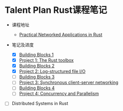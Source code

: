 # Talent Plan Rust课程笔记
* 课程地址
  * [Practical Networked Applications in Rust](https://github.com/pingcap/talent-plan/blob/master/courses/rust/README.md)

* 笔记及进度
  - [x] [Building Blocks 1](/rust/building-blocks/bb-1/bb1.md)
  - [x] [Project 1: The Rust toolbox](/rust/projects/project-1/README.md)
  - [x] [Building Blocks 2](/rust/building-blocks/bb-2/README.md)
  - [x] [Project 2: Log-structured file I/O](/rust/projects/project-2/README.md)
  - [ ] [Building Blocks 3]()
  - [ ] [Project 3: Synchronous client-server networking]()
  - [ ] [Building Blocks 4]()
  - [ ] [Project 4: Concurrency and Parallelism]()
- [ ] Distributed Systems in Rust
